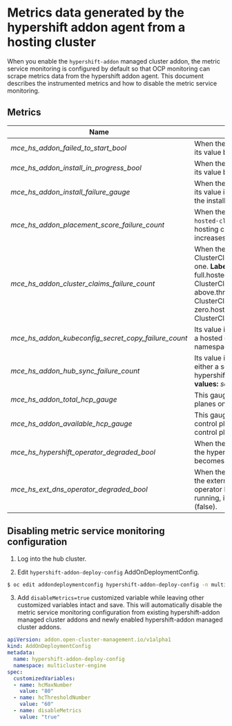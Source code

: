 # Metrics data generated by the hypershift addon agent from a hosting cluster

When you enable the `hypershift-addon` managed cluster addon, the metric service monitoring is configured by default so that OCP monitoring can scrape metrics data from the hypershift addon agent. This document describes the instrumented metrics and how to disable the metric service monitoring.

## Metrics

| **Name** | **Description** | 
| --- | --- |
| *mce_hs_addon_failed_to_start_bool* | When the hypershift-addon agent controller fails to start, its value becomes 1 (true), otherwise it remains 0 (false). |
| *mce_hs_addon_install_in_progress_bool* | When the hypershift-addon agent controller fails to start, its value becomes 1 (true), otherwise it remains 0 (false). |
| *mce_hs_addon_install_failure_gauge* | When the hypershift operator installation or upgrade fails, its value increases. The value resets to zero upon when the installation or upgrade completes successfully. |
| *mce_hs_addon_placement_score_failure_count* | When the hypershift operator fails to create or update the `hosted-clusters-score` AddOnPlacementScore in the hosting cluster's namespace on the hub cluster, its value increases by one for each failure. See [here](https://github.com/stolostron/hypershift-addon-operator/blob/main/docs/scheduling_hosted_cluster.md) for more detail.|
| *mce_hs_addon_cluster_claims_failure_count* | When the hypershift operator fails to create or update a ClusterClaim on the hosting cluster, its value increases by one.   **Label values:** *full-hc* for full.hostedclustercount.hypershift.openshift.io ClusterClaim, *threshold-hs* for above.threshold.hostedclustercount.hypershift.openshift.io ClusterClaim, *zero-hc* for zero.hostedclustercount.hypershift.openshift.io ClusterClaim. See [here](https://github.com/stolostron/hypershift-addon-operator/blob/main/docs/scheduling_hosted_cluster.md) for more detail.|
| *mce_hs_addon_kubeconfig_secret_copy_failure_count* | Its value increases everytime the addon agent fails to copy a hosted cluster's kubeconfig into its klusterlet namespace. |
| *mce_hs_addon_hub_sync_failure_count* | Its value increases everytime the addon agent fails to read either a secret or configmap that are necessary for the hypershift operator installation from the hub cluster.   **Label values:** *secret*, *configmap* |
| *mce_hs_addon_total_hcp_gauge* | This gauge indicates the total number of hosted control planes on the hosting cluster. |
| *mce_hs_addon_available_hcp_gauge* | This gauge indicates the number of available hosted control planes on the hosting cluster. An available hosted control plane has a running kube API server. |
| *mce_hs_hypershift_operator_degraded_bool* | When the hypershift-addon agent controller detects that the hypershift operator is not currently running, its value becomes 1 (true). Otherwise it remains 0 (false). |
| *mce_hs_ext_dns_operator_degraded_bool* | When the hypershift-addon agent controller detects that the external DNS feature is enabled for the hypershift operator but the external DNS operator is not currently running, its value becomes 1 (true). Otherwise it remains 0 (false). |


## Disabling metric service monitoring configuration

1. Log into the hub cluster.

2. Edit `hypershift-addon-deploy-config` AddOnDeploymentConfig.

```bash
$ oc edit addondeploymentconfig hypershift-addon-deploy-config -n multicluster-engine
```

3. Add `disableMetrics=true` customized variable while leaving other customized variables intact and save. This will automatically disable the metric service monitoring configuration from existing hypershift-addon managed cluster addons and newly enabled hypershift-addon managed cluster addons.

```yaml
apiVersion: addon.open-cluster-management.io/v1alpha1
kind: AddOnDeploymentConfig
metadata:
  name: hypershift-addon-deploy-config
  namespace: multicluster-engine
spec:
  customizedVariables:
  - name: hcMaxNumber
    value: "80"
  - name: hcThresholdNumber
    value: "60"
  - name: disableMetrics
    value: "true"
```

